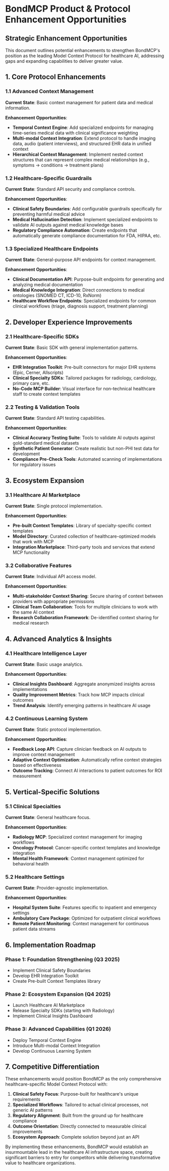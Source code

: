 # BondMCP Product & Protocol Enhancement Opportunities

## Strategic Enhancement Opportunities

This document outlines potential enhancements to strengthen BondMCP's position as the leading Model Context Protocol for healthcare AI, addressing gaps and expanding capabilities to deliver greater value.

## 1. Core Protocol Enhancements

### 1.1 Advanced Context Management

**Current State**: Basic context management for patient data and medical information.

**Enhancement Opportunities**:
- **Temporal Context Engine**: Add specialized endpoints for managing time-series medical data with clinical significance weighting
- **Multi-modal Context Integration**: Extend protocol to handle imaging data, audio (patient interviews), and structured EHR data in unified context
- **Hierarchical Context Management**: Implement nested context structures that can represent complex medical relationships (e.g., symptoms → conditions → treatment plans)

### 1.2 Healthcare-Specific Guardrails

**Current State**: Standard API security and compliance controls.

**Enhancement Opportunities**:
- **Clinical Safety Boundaries**: Add configurable guardrails specifically for preventing harmful medical advice
- **Medical Hallucination Detection**: Implement specialized endpoints to validate AI outputs against medical knowledge bases
- **Regulatory Compliance Automation**: Create endpoints that automatically generate compliance documentation for FDA, HIPAA, etc.

### 1.3 Specialized Healthcare Endpoints

**Current State**: General-purpose API endpoints for context management.

**Enhancement Opportunities**:
- **Clinical Documentation API**: Purpose-built endpoints for generating and analyzing medical documentation
- **Medical Knowledge Integration**: Direct connections to medical ontologies (SNOMED CT, ICD-10, RxNorm)
- **Healthcare Workflow Endpoints**: Specialized endpoints for common clinical workflows (triage, diagnosis support, treatment planning)

## 2. Developer Experience Improvements

### 2.1 Healthcare-Specific SDKs

**Current State**: Basic SDK with general implementation patterns.

**Enhancement Opportunities**:
- **EHR Integration Toolkit**: Pre-built connectors for major EHR systems (Epic, Cerner, Allscripts)
- **Clinical Specialty SDKs**: Tailored packages for radiology, cardiology, primary care, etc.
- **No-Code MCP Builder**: Visual interface for non-technical healthcare staff to create context templates

### 2.2 Testing & Validation Tools

**Current State**: Standard API testing capabilities.

**Enhancement Opportunities**:
- **Clinical Accuracy Testing Suite**: Tools to validate AI outputs against gold-standard medical datasets
- **Synthetic Patient Generator**: Create realistic but non-PHI test data for development
- **Compliance Pre-Check Tools**: Automated scanning of implementations for regulatory issues

## 3. Ecosystem Expansion

### 3.1 Healthcare AI Marketplace

**Current State**: Single protocol implementation.

**Enhancement Opportunities**:
- **Pre-built Context Templates**: Library of specialty-specific context templates
- **Model Directory**: Curated collection of healthcare-optimized models that work with MCP
- **Integration Marketplace**: Third-party tools and services that extend MCP functionality

### 3.2 Collaborative Features

**Current State**: Individual API access model.

**Enhancement Opportunities**:
- **Multi-stakeholder Context Sharing**: Secure sharing of context between providers with appropriate permissions
- **Clinical Team Collaboration**: Tools for multiple clinicians to work with the same AI context
- **Research Collaboration Framework**: De-identified context sharing for medical research

## 4. Advanced Analytics & Insights

### 4.1 Healthcare Intelligence Layer

**Current State**: Basic usage analytics.

**Enhancement Opportunities**:
- **Clinical Insights Dashboard**: Aggregate anonymized insights across implementations
- **Quality Improvement Metrics**: Track how MCP impacts clinical outcomes
- **Trend Analysis**: Identify emerging patterns in healthcare AI usage

### 4.2 Continuous Learning System

**Current State**: Static protocol implementation.

**Enhancement Opportunities**:
- **Feedback Loop API**: Capture clinician feedback on AI outputs to improve context management
- **Adaptive Context Optimization**: Automatically refine context strategies based on effectiveness
- **Outcome Tracking**: Connect AI interactions to patient outcomes for ROI measurement

## 5. Vertical-Specific Solutions

### 5.1 Clinical Specialties

**Current State**: General healthcare focus.

**Enhancement Opportunities**:
- **Radiology MCP**: Specialized context management for imaging workflows
- **Oncology Protocol**: Cancer-specific context templates and knowledge integration
- **Mental Health Framework**: Context management optimized for behavioral health

### 5.2 Healthcare Settings

**Current State**: Provider-agnostic implementation.

**Enhancement Opportunities**:
- **Hospital System Suite**: Features specific to inpatient and emergency settings
- **Ambulatory Care Package**: Optimized for outpatient clinical workflows
- **Remote Patient Monitoring**: Context management for continuous patient data streams

## 6. Implementation Roadmap

### Phase 1: Foundation Strengthening (Q3 2025)
- Implement Clinical Safety Boundaries
- Develop EHR Integration Toolkit
- Create Pre-built Context Templates library

### Phase 2: Ecosystem Expansion (Q4 2025)
- Launch Healthcare AI Marketplace
- Release Specialty SDKs (starting with Radiology)
- Implement Clinical Insights Dashboard

### Phase 3: Advanced Capabilities (Q1 2026)
- Deploy Temporal Context Engine
- Introduce Multi-modal Context Integration
- Develop Continuous Learning System

## 7. Competitive Differentiation

These enhancements would position BondMCP as the only comprehensive healthcare-specific Model Context Protocol with:

1. **Clinical Safety Focus**: Purpose-built for healthcare's unique requirements
2. **Specialized Workflows**: Tailored to actual clinical processes, not generic AI patterns
3. **Regulatory Alignment**: Built from the ground up for healthcare compliance
4. **Outcome Orientation**: Directly connected to measurable clinical improvements
5. **Ecosystem Approach**: Complete solution beyond just an API

By implementing these enhancements, BondMCP would establish an insurmountable lead in the healthcare AI infrastructure space, creating significant barriers to entry for competitors while delivering transformative value to healthcare organizations.
